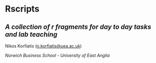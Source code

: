 # Rscripts
## _A collection of r fragments for day to day tasks and lab teaching_ 

Nikos Korfiatis (n.korfiatis@uea.ac.uk)

_Norwich Business School - University of East Anglia_
